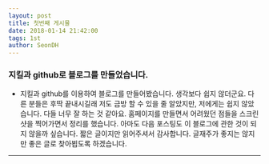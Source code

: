 ```yaml
---
layout: post
title: 첫번째 게시물
date: 2018-01-14 21:42:00
tags: 1st
author: SeonDH
---
```


### 지킬과 github로 블로그를 만들었습니다.

* 지킬과 github를 이용하여 블로그를 만들어봤습니다. 생각보다 쉽지 않더군요. 다른 분들은 후딱 끝내시길래 저도 금방 할 수 있을 줄 알았지만, 저에게는 쉽지 않았습니다. 다들 너무 잘 하는 것 같아요.
홈페이지를 만들면서 어려웠던 점들을 스크린 샷을 찍어가면서 정리를 했습니다. 아마도 다음 포스팅도 이 블로그에 관한 것이 되지 않을까 싶습니다.
짧은 글이지만 읽어주셔서 감사합니다. 글재주가 좋지는 않지만 좋은 글로 찾아뵙도록 하겠습니다.

<hr />
